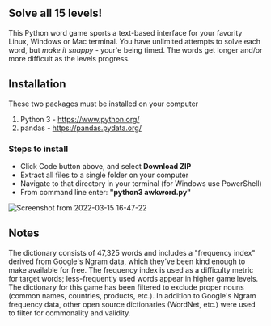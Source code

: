 ## Solve all 15 levels!
This Python word game sports a text-based interface for your favority Linux, Windows or Mac terminal. You have unlimited attempts to solve each word, but *make it snappy* - your'e being timed.  The words get longer and/or more difficult as the levels progress.

## Installation
These two packages must be installed on your computer
1. Python 3 - https://www.python.org/
2. pandas - https://pandas.pydata.org/

### Steps to install
- Click Code button above, and select **Download ZIP**
- Extract all files to a single folder on your computer
- Navigate to that directory in your terminal (for Windows use PowerShell)
- From command line enter:  **"python3 awkword.py"**

![Screenshot from 2022-03-15 16-47-22](https://user-images.githubusercontent.com/101674931/158484934-eb48f7c7-fb89-4212-ab2a-726753c9a542.png)

## Notes

The dictionary consists of 47,325 words and includes a "frequency index" derived from Google's Ngram data, which they've been kind enough to make available for free.  The frequency index is used as a difficulty metric for target words; less-frequently used words appear in higher game levels.  The dictionary for this game has been filtered to exclude proper nouns (common names, countries, products, etc.).  In addition to Google's Ngram frequency data, other open source dictionaries (WordNet, etc.) were used to filter for commonality and validity.
